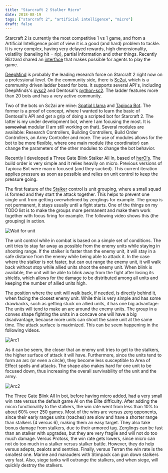 ```yaml
---
title: "Starcraft 2 Stalker Micro"
date: 2018-08-19
tags: ["starcraft 2", "artificial intelligence", "micro"]
draft: false
---
```



Starcraft 2 is currently the most competitive 1 vs 1 game, and from a
Artificial Intelligence point of view it is a good (and hard) problem to
tackle. It is very complex, having very delayed rewards, high dimensionality,
volatility (baneling hit = rip), partial information and other things. Recently
Blizzard shared an [interface](https://github.com/Blizzard/s2client-proto) that
makes possible for agents to play the game.


[DeepMind](https://deepmind.com/blog/deepmind-and-blizzard-open-starcraft-ii-ai-research-environment/)
is probably the leading research force on Starcraft 2 right now on a professional level.
On the community side, there is [Sc2ai](https://sc2ai.net/), which is a
community driven ladder board for bots. It supports several API's, including
DeepMinds's [pysc2](https://github.com/deepmind/pysc2) and Dentosal's
[python-sc2](https://github.com/Dentosal/python-sc2). The ladder features more
than 20 bots and has a very active community.


Two of the bots on Sc2ai are mine:
[Spatial Llama](https://github.com/h3nnn4n/h3nnn4n-sc2-ai/tree/master/SpatialLlama/SpatialLlama)
and [Tapioca Bot](https://github.com/h3nnn4n/h3nnn4n-sc2-ai/tree/master/TapiocaBot/TapiocaBot).
The former is a proof of concept, where I wanted to learn the basic of
Dentosal's API and get a grip of doing a scripted bot for Starcraft 2. The
latter is my under development bot, where I am focusing the most. It is
~~somewhat~~ modular (I am still working on that). Several modules are
available: Research Controllers, Building Controllers, Build Order Controllers,
an Army Controller and more. The use of modules allows for the bot to be more
flexible, where one main module (the coordinator) can change the parameters of
the other modules to change the bot behavior.


Recently I developed a Three Gate Blink Stalker All In, based of
[herO's](https://lotv.spawningtool.com/build/62763/). The build order is very
simple and it relies heavily on micro. Previous versions of Tapioca Bot were
macro focused (and they sucked). This current iteration applies pressure as soon
as possible and relies on unit control to keep the pressure going.


The first feature of the
[Stalker](https://liquipedia.net/starcraft2/Stalker_(Legacy_of_the_Void))
control is unit grouping, where a small squad is formed and they start the
attack together. This helps to prevent one single unit from getting overwhelmed
by zerglings for example. The group is not permanent, it stays usually until a
fight starts. One of the things on my TODO list is to make the groups more
permanent and make them work together with focus firing for example. The
following video shows this (the grouping) in action.


![Wait for unit](/gifs/wait_for_allies.gif)


The unit control while in combat is based on a simple set of conditions. The
unit tries to stay far away as possible from the enemy units while staying in
shooting range. If the stalker is faster than the enemy unit, it will stay in a
safe distance from the enemy while being able to attack it. In the case where
the stalker is not faster, but can out range the enemy unit, it will walk back
without stop while allied units shoot the enemy unit. When blink is available,
the unit will be able to blink away from the fight after losing its shields,
which allows for the damage to be distributed among all units and keeping the
number of allied units high.

<!--![Fighting](/gifs/kite.gif)-->

The position where the unit will walk back, if needed, is directly behind it,
when facing the closest enemy unit. While this is very simple and has some
drawbacks, such as getting stuck on allied units, it has one big advantage: The
units will tend to make an arc around the enemy units. The group in a convex
shape fighting the units in a concave one will have a big disadvantage,
because more units can shoot the same unit at the same time. The attack surface
is maximized. This can be seem happening in the following videos.


![Arc1](/gifs/arc1.gif)


As it can be seem, the closer that an enemy unit tries to get to the stalkers,
the higher surface of attack it will have. Furthermore, since the units tend to
form an arc (or even a circle), they become less susceptible to Area of Effect
spells and attacks. The shape also makes hard for one unit to be focused down,
thus increasing the overall survivability of the unit and the army.


![Arc2](/gifs/arc2.gif)


The Three Gate Blink All In bot, before having micro added, had a very small
win rate versus the default game AI on the Elite difficulty. After adding the
micro functionality to the stalkers, the win rate went from less than 10% to
about 60% over 250 games. Most of the wins are versus zerg opponents, since
their early ranges units (roaches) are slow and have a shorter range than
stalkers (4 versus 6), making them an easy target. They also take bonus damage
from stalkers, due to their armored tag. Zerglings can be fast than an stalker
with upgrades, but they are very fragile and will not do too much damage.
Versus Protoss, the win rate gets lowers, since micro can not do too much in a
stalker versus stalker battle. However, they do help versus adepts, zealots and
sentries. Finally, versus Terran the win rate is the smallest one. Marine and
marauders with Stimpack can gun down stalkers very fast. Also, siege tanks will
outrange the stalkers, and when siege, will quickly destroy the stalkers.

